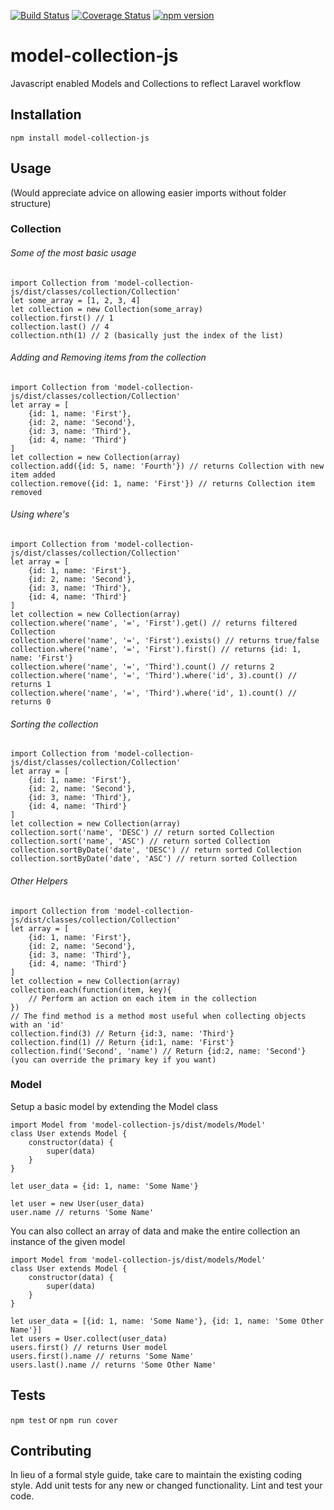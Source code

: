 [![Build Status](https://travis-ci.org/MyMediaMagnet/model-collection-js.svg?branch=master)](https://travis-ci.org/MyMediaMagnet/model-collection-js)
[![Coverage Status](https://coveralls.io/repos/github/MyMediaMagnet/model-collection-js/badge.svg?branch=master)](https://coveralls.io/github/MyMediaMagnet/model-collection-js?branch=master)
[![npm version](https://badge.fury.io/js/model-collection-js.svg)](https://badge.fury.io/js/model-collection-js)

# model-collection-js

Javascript enabled Models and Collections to reflect Laravel workflow


## Installation

  `npm install model-collection-js`

## Usage
(Would appreciate advice on allowing easier imports without folder structure)

### Collection

###### Some of the most basic usage

    import Collection from 'model-collection-js/dist/classes/collection/Collection'
    let some_array = [1, 2, 3, 4]
    let collection = new Collection(some_array)
    collection.first() // 1
    collection.last() // 4
    collection.nth(1) // 2 (basically just the index of the list)

###### Adding and Removing items from the collection

    import Collection from 'model-collection-js/dist/classes/collection/Collection'
    let array = [
        {id: 1, name: 'First'}, 
        {id: 2, name: 'Second'}, 
        {id: 3, name: 'Third'}, 
        {id: 4, name: 'Third'}
    ]
    let collection = new Collection(array)
    collection.add({id: 5, name: 'Fourth'}) // returns Collection with new item added
    collection.remove({id: 1, name: 'First'}) // returns Collection item removed

###### Using where's

    import Collection from 'model-collection-js/dist/classes/collection/Collection'
    let array = [
        {id: 1, name: 'First'}, 
        {id: 2, name: 'Second'}, 
        {id: 3, name: 'Third'}, 
        {id: 4, name: 'Third'}
    ]
    let collection = new Collection(array)
    collection.where('name', '=', 'First').get() // returns filtered Collection
    collection.where('name', '=', 'First').exists() // returns true/false
    collection.where('name', '=', 'First').first() // returns {id: 1, name: 'First'}
    collection.where('name', '=', 'Third').count() // returns 2
    collection.where('name', '=', 'Third').where('id', 3).count() // returns 1
    collection.where('name', '=', 'Third').where('id', 1).count() // returns 0

###### Sorting the collection

    import Collection from 'model-collection-js/dist/classes/collection/Collection'
    let array = [
        {id: 1, name: 'First'}, 
        {id: 2, name: 'Second'}, 
        {id: 3, name: 'Third'}, 
        {id: 4, name: 'Third'}
    ]
    let collection = new Collection(array)
    collection.sort('name', 'DESC') // return sorted Collection
    collection.sort('name', 'ASC') // return sorted Collection
    collection.sortByDate('date', 'DESC') // return sorted Collection
    collection.sortByDate('date', 'ASC') // return sorted Collection

###### Other Helpers

    import Collection from 'model-collection-js/dist/classes/collection/Collection'
    let array = [
        {id: 1, name: 'First'}, 
        {id: 2, name: 'Second'}, 
        {id: 3, name: 'Third'}, 
        {id: 4, name: 'Third'}
    ]
    let collection = new Collection(array)
    collection.each(function(item, key){
        // Perform an action on each item in the collection
    }) 
    // The find method is a method most useful when collecting objects with an 'id'
    collection.find(3) // Return {id:3, name: 'Third'}
    collection.find(1) // Return {id:1, name: 'First'}
    collection.find('Second', 'name') // Return {id:2, name: 'Second'} (you can override the primary key if you want)

### Model

Setup a basic model by extending the Model class

    import Model from 'model-collection-js/dist/models/Model'
    class User extends Model {
        constructor(data) {
            super(data)
        }
    }

    let user_data = {id: 1, name: 'Some Name'}

    let user = new User(user_data)
    user.name // returns 'Some Name'

You can also collect an array of data and make the entire collection an instance of the given model

    import Model from 'model-collection-js/dist/models/Model'
    class User extends Model {
        constructor(data) {
            super(data)
        }
    }

    let user_data = [{id: 1, name: 'Some Name'}, {id: 1, name: 'Some Other Name'}]
    let users = User.collect(user_data)
    users.first() // returns User model
    users.first().name // returns 'Some Name'
    users.last().name // returns 'Some Other Name'


## Tests

  `npm test` or `npm run cover`

## Contributing

In lieu of a formal style guide, take care to maintain the existing coding style. Add unit tests for any new or changed functionality. Lint and test your code.